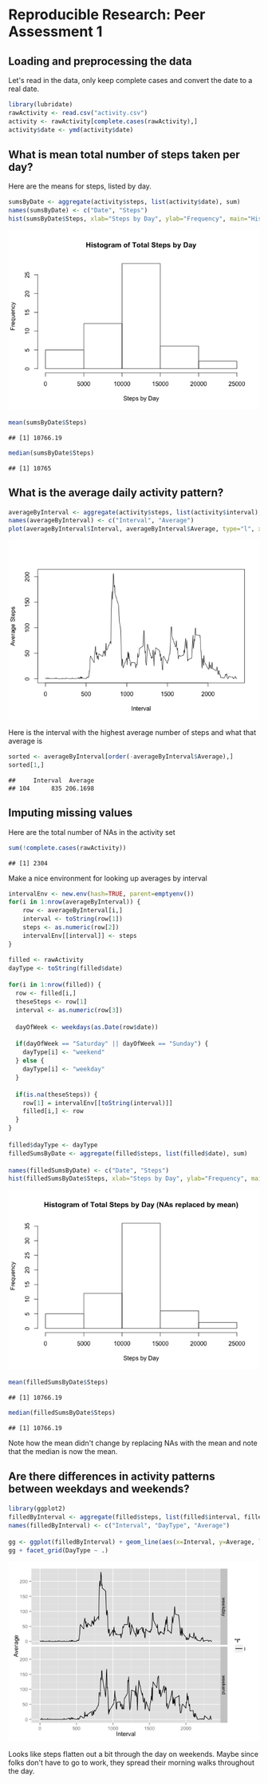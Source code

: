 # Reproducible Research: Peer Assessment 1


## Loading and preprocessing the data

Let's read in the data, only keep complete cases and convert the date to a real date.


```r
library(lubridate)
rawActivity <- read.csv("activity.csv")
activity <- rawActivity[complete.cases(rawActivity),]
activity$date <- ymd(activity$date)
```

## What is mean total number of steps taken per day?

Here are the means for steps, listed by day.


```r
sumsByDate <- aggregate(activity$steps, list(activity$date), sum)
names(sumsByDate) <- c("Date", "Steps")
hist(sumsByDate$Steps, xlab="Steps by Day", ylab="Frequency", main="Histogram of Total Steps by Day")
```

![](PA1_template_files/figure-html/unnamed-chunk-2-1.png) 

```r
mean(sumsByDate$Steps)
```

```
## [1] 10766.19
```

```r
median(sumsByDate$Steps)
```

```
## [1] 10765
```

## What is the average daily activity pattern?


```r
averageByInterval <- aggregate(activity$steps, list(activity$interval), mean)
names(averageByInterval) <- c("Interval", "Average")
plot(averageByInterval$Interval, averageByInterval$Average, type="l", xlab="Interval", ylab="Average Steps")
```

![](PA1_template_files/figure-html/unnamed-chunk-3-1.png) 

Here is the interval with the highest average number of steps and what that average is

```r
sorted <- averageByInterval[order(-averageByInterval$Average),]
sorted[1,]
```

```
##     Interval  Average
## 104      835 206.1698
```


## Imputing missing values

Here are the total number of NAs in the activity set

```r
sum(!complete.cases(rawActivity))
```

```
## [1] 2304
```

Make a nice environment for looking up averages by interval


```r
intervalEnv <- new.env(hash=TRUE, parent=emptyenv())
for(i in 1:nrow(averageByInterval)) {
    row <- averageByInterval[i,]
    interval <- toString(row[1])
    steps <- as.numeric(row[2])
    intervalEnv[[interval]] <- steps
}
```


```r
filled <- rawActivity
dayType <- toString(filled$date)

for(i in 1:nrow(filled)) {
  row <- filled[i,]
  theseSteps <- row[1]
  interval <- as.numeric(row[3])

  dayOfWeek <- weekdays(as.Date(row$date))
  
  if(dayOfWeek == "Saturday" || dayOfWeek == "Sunday") {
    dayType[i] <- "weekend"
  } else {
    dayType[i] <- "weekday"
  }
  
  if(is.na(theseSteps)) {
    row[1] = intervalEnv[[toString(interval)]]
    filled[i,] <- row
  }
}

filled$dayType <- dayType
filledSumsByDate <- aggregate(filled$steps, list(filled$date), sum)

names(filledSumsByDate) <- c("Date", "Steps")
hist(filledSumsByDate$Steps, xlab="Steps by Day", ylab="Frequency", main="Histogram of Total Steps by Day (NAs replaced by mean)")
```

![](PA1_template_files/figure-html/unnamed-chunk-7-1.png) 

```r
mean(filledSumsByDate$Steps)
```

```
## [1] 10766.19
```

```r
median(filledSumsByDate$Steps)
```

```
## [1] 10766.19
```

Note how the mean didn't change by replacing NAs with the mean and note that the median is now the mean.

## Are there differences in activity patterns between weekdays and weekends?


```r
library(ggplot2)
filledByInterval <- aggregate(filled$steps, list(filled$interval, filled$dayType), mean)
names(filledByInterval) <- c("Interval", "DayType", "Average")

gg <- ggplot(filledByInterval) + geom_line(aes(x=Interval, y=Average, linetype="l"))
gg + facet_grid(DayType ~ .)
```

![](PA1_template_files/figure-html/unnamed-chunk-8-1.png) 

Looks like steps flatten out a bit through the day on weekends. Maybe since folks don't have to go to work, they spread their morning walks throughout the day.
